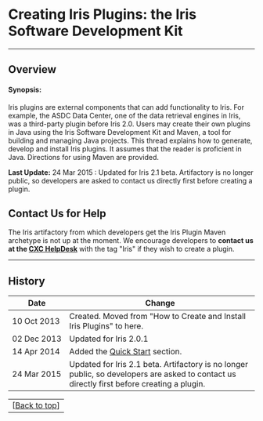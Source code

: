 # Creating Iris Plugins: the Iris Software Development Kit

------------------------------------------------------------------------

## <a name="overview"></a> Overview

#### Synopsis:


Iris plugins are external components that can add functionality to Iris.
For example, the ASDC Data Center, one of the data retrieval engines in
Iris, was a third-party plugin before Iris 2.0. Users may create their
own plugins in Java using the Iris Software Development Kit and Maven, a
tool for building and managing Java projects. This thread explains how
to generate, develop and install Iris plugins. It assumes that the
reader is proficient in Java. Directions for using Maven are provided.

**Last Update:** 24 Mar 2015 : Updated for Iris 2.1 beta. Artifactory is
no longer public, so developers are asked to contact us directly first
before creating a plugin.

## Contact Us for Help

The Iris artifactory from which developers get the Iris Plugin Maven
archetype is not up at the moment. We encourage developers to **contact
us at the [CXC HelpDesk](/helpdesk)** with the tag "Iris" if they wish
to create a plugin.

------------------------------------------------------------------------

## <a name="history"></a> History

| Date          | Change							   |
|---------------|--------------------------------------|
|  10 Oct 2013  | Created. Moved from "How to Create and Install Iris Plugins" to here. |
|  02 Dec 2013  | Updated for Iris 2.0.1 |
|  14 Apr 2014  | Added the [Quick Start](./index.html#quickstart) section. |
|  24 Mar 2015  | Updated for Iris 2.1 beta. Artifactory is no longer public, so developers are asked to contact us directly first before creating a plugin. |


|   |
|--:|
|[[Back to top][top]]|


<!-- external links -->

<!-- threads -->
[sedstacker]: 		../../threads/science/sedstacker/index.html "SED Stacker"
[science]: 			../../threads/science/index.html "Shift, Interpolate, and Integrate"
[entry]: 			../../threads/entry/index.html "Loading SED Data into Iris"
[fit]: 				../../threads/fit/index.html "Modeling and Fiting SED Data"
[importer]: 		../../threads/importer/index.html "Building and Managing SEDs"
[plot]: 			../../threads/plot/index.html "Visualizing SED Data"
[analysis]: 		../../threads/analysis/index.html "Analyzing SED Data in Iris"
[save]: 			../../threads/save/index.html "Saving SED Data"
[sdk]: 				../../threads/sdk/index.html "Developing Plugins: the Iris Software Development Kit"
[plugin_manager]: 	../../threads/plugin_manager/index.html "Plugin Manager"

<!-- extras (Iris models) -->
[brokenpowerlaw]:   ../../references/models.html#brokenpowerlaw "brokenpowerlaw"
[blackbody]:		../../references/models.html#blackbody "blackbody"

<!-- reference files -->
[download]: 		../../download/index.html "Download and Installation"
[smoke_test]: 		../../download/smoke_tests.html "Smoke Test"
[macosx105]:		../../download/macosx_test.html "Mac OS X 10.5 Download Instructions"
[download_trouble]: ../../bugs/smoke.html
[supported_files]: 	../../references/importer_files.html
[models]: 			../../references/models.html
[faq]: 				../../faq/index.html "FAQs"
[releasenotes]: 	../../releasenotes/index.html "Release Notes"
[publications]: 	../../publications/index.html "Iris Publications"
[bugs]: 			../../bugs/index.html "Bugs and Caveats"

<!-- CXC links -->
[helpdesk]:			/helpdesk/ "CXC HelpDesk"
[sao]:				http://cfa.harvard.edu/sao "Smithsonian Astrophysical Observatory"
[cxc]:				/ "Chandra X-Ray Observatory"
[sherpa]:			/sherpa/ "Sherpa"

<!-- Navigation -->
[toc]:				#toc
[top]:      		#top
